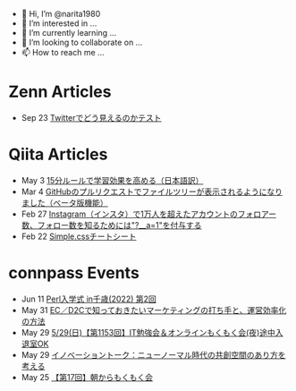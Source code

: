- 👋 Hi, I’m @narita1980
- 👀 I’m interested in ...
- 🌱 I’m currently learning ...
- 💞️ I’m looking to collaborate on ...
- 📫 How to reach me ...

# Zenn Articles

<!-- profile updater begin: zenn -->
- Sep 23 [Twitterでどう見えるのかテスト](https://zenn.dev/narita1980/articles/cbb21f8d7f785752d6ac)
<!-- profile updater end: zenn -->

# Qiita Articles

<!-- profile updater begin: qiita -->
- May 3 [15分ルールで学習効果を高める（日本語訳）](https://qiita.com/narita1980/items/d0ad5246344fc6e4380f)
- Mar 4 [GitHubのプルリクエストでファイルツリーが表示されるようになりました（ベータ版機能）](https://qiita.com/narita1980/items/bee2c5232342a51e0415)
- Feb 27 [Instagram（インスタ）で1万人を超えたアカウントのフォロアー数、フォロー数を知るためには"?__a=1"を付与する](https://qiita.com/narita1980/items/630b7014fa893461b991)
- Feb 22 [Simple.cssチートシート](https://qiita.com/narita1980/items/fd2ccf0e91944aab9fd5)
<!-- profile updater end: qiita -->

# connpass Events

<!-- profile updater begin: connpass -->
- Jun 11 [Perl入学式 in千歳(2022) 第2回](https://perl-entrance-chitose.connpass.com/event/248796/)
- May 31 [EC／D2Cで知っておきたいマーケティングの打ち手と、運営効率化の方法](https://tokyofreelance.connpass.com/event/248555/)
- May 29 [5/29(日)【第1153回】IT勉強会＆オンラインもくもく会(夜)途中入退室OK](https://no-genre-mokumoku.connpass.com/event/248898/)
- May 29 [イノベーショントーク：ニューノーマル時代の共創空間のあり方を考える](https://hmcn.connpass.com/event/248901/)
- May 25 [【第17回】朝からもくもく会](https://asa-moku.connpass.com/event/248774/)
<!-- profile updater end: connpass -->

<!---
narita1980/narita1980 is a ✨ special ✨ repository because its `README.md` (this file) appears on your GitHub profile.
You can click the Preview link to take a look at your changes.
--->
